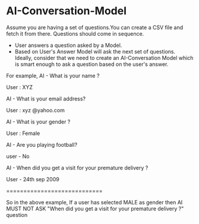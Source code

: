 # AI-Conversation-Model

Assume you are having a set of questions.You can create a CSV file and fetch it from there.
Questions should come in sequence.

- User answers a question asked by a Model.
- Based on User's Answer Model will ask the next set of questions.
Ideally, consider that we need to create an AI-Conversation Model which is smart enough to ask
a question based on the user's answer.

For example,
AI - What is your name ?

User : XYZ

AI - What is your email address?

User : xyz @yahoo.com

AI - What is your gender ?

User : Female

AI - Are you playing football?

user - No

AI - When did you get a visit for your premature delivery ?

User - 24th sep 2009


============================

So in the above example, If a user has selected MALE as gender then
AI MUST NOT ASK "When did you get a visit for your premature delivery ?" question
